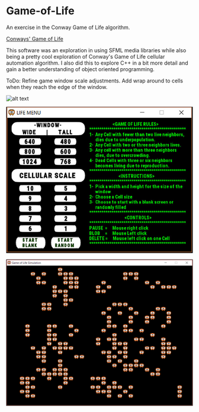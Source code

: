 # Game-of-Life
An exercise in the Conway Game of Life algorithm.


[Conways' Game of Life](https://en.wikipedia.org/wiki/Conway%27s_Game_of_Life)

This software was an exploration in using SFML media libraries while
also being a pretty cool exploration of Conway's Game of Life cellular 
automation algorithm. I also did this to explore C++ in a bit more detail and
gain a better understanding of object oriented programming.

ToDo:
		Refine game window scale adjustments.
		Add wrap around to cells when they reach the edge of the window.

![alt text](https://github.com/coanj/Game-of-Life/blob/master/character.ico "Logo Title Text 1")

![alt text](https://github.com/coanj/Game-of-Life/blob/master/assets/menu.jpg "Logo Title Text 1")

![alt text](https://github.com/coanj/Game-of-Life/blob/master/assets/game.jpg "Logo Title Text 1")